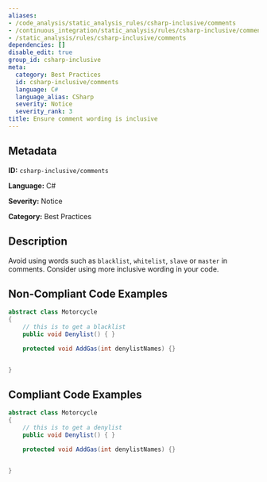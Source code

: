 ```yaml
---
aliases:
- /code_analysis/static_analysis_rules/csharp-inclusive/comments
- /continuous_integration/static_analysis/rules/csharp-inclusive/comments
- /static_analysis/rules/csharp-inclusive/comments
dependencies: []
disable_edit: true
group_id: csharp-inclusive
meta:
  category: Best Practices
  id: csharp-inclusive/comments
  language: C#
  language_alias: CSharp
  severity: Notice
  severity_rank: 3
title: Ensure comment wording is inclusive
---
```

<!--  SOURCED FROM https://github.com/DataDog/datadog-static-analyzer-rule-docs -->


## Metadata
**ID:** `csharp-inclusive/comments`

**Language:** C#

**Severity:** Notice

**Category:** Best Practices

## Description
Avoid using words such as `blacklist`, `whitelist`, `slave` or `master` in comments. Consider using more inclusive wording in your code.

## Non-Compliant Code Examples
```csharp
abstract class Motorcycle
{
    // this is to get a blacklist
    public void Denylist() { }

    protected void AddGas(int denylistNames) {}


}
```

## Compliant Code Examples
```csharp
abstract class Motorcycle
{
    // this is to get a denylist
    public void Denylist() { }

    protected void AddGas(int denylistNames) {}


}
```
